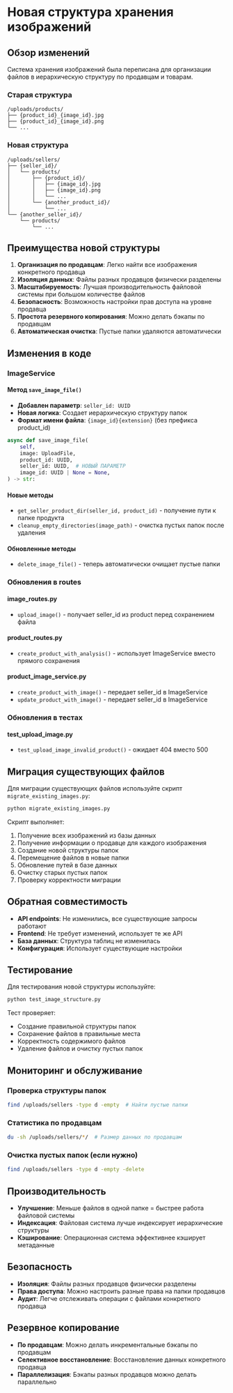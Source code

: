 # Новая структура хранения изображений

## Обзор изменений

Система хранения изображений была переписана для организации файлов в иерархическую структуру по продавцам и товарам.

### Старая структура
```
/uploads/products/
├── {product_id}_{image_id}.jpg
├── {product_id}_{image_id}.png
└── ...
```

### Новая структура
```
/uploads/sellers/
├── {seller_id}/
│   └── products/
│       ├── {product_id}/
│       │   ├── {image_id}.jpg
│       │   ├── {image_id}.png
│       │   └── ...
│       └── {another_product_id}/
│           └── ...
└── {another_seller_id}/
    └── products/
        └── ...
```

## Преимущества новой структуры

1. **Организация по продавцам**: Легко найти все изображения конкретного продавца
2. **Изоляция данных**: Файлы разных продавцов физически разделены
3. **Масштабируемость**: Лучшая производительность файловой системы при большом количестве файлов
4. **Безопасность**: Возможность настройки прав доступа на уровне продавца
5. **Простота резервного копирования**: Можно делать бэкапы по продавцам
6. **Автоматическая очистка**: Пустые папки удаляются автоматически

## Изменения в коде

### ImageService

#### Метод `save_image_file()`
- **Добавлен параметр**: `seller_id: UUID`
- **Новая логика**: Создает иерархическую структуру папок
- **Формат имени файла**: `{image_id}{extension}` (без префикса product_id)

```python
async def save_image_file(
    self,
    image: UploadFile,
    product_id: UUID,
    seller_id: UUID,  # НОВЫЙ ПАРАМЕТР
    image_id: UUID | None = None,
) -> str:
```

#### Новые методы
- `get_seller_product_dir(seller_id, product_id)` - получение пути к папке продукта
- `cleanup_empty_directories(image_path)` - очистка пустых папок после удаления

#### Обновленные методы
- `delete_image_file()` - теперь автоматически очищает пустые папки

### Обновления в routes

#### image_routes.py
- `upload_image()` - получает seller_id из product перед сохранением файла

#### product_routes.py  
- `create_product_with_analysis()` - использует ImageService вместо прямого сохранения

#### product_image_service.py
- `create_product_with_image()` - передает seller_id в ImageService
- `update_product_with_image()` - передает seller_id в ImageService

### Обновления в тестах

#### test_upload_image.py
- `test_upload_image_invalid_product()` - ожидает 404 вместо 500

## Миграция существующих файлов

Для миграции существующих файлов используйте скрипт `migrate_existing_images.py`:

```bash
python migrate_existing_images.py
```

Скрипт выполняет:
1. Получение всех изображений из базы данных
2. Получение информации о продавце для каждого изображения
3. Создание новой структуры папок
4. Перемещение файлов в новые папки
5. Обновление путей в базе данных
6. Очистку старых пустых папок
7. Проверку корректности миграции

## Обратная совместимость

- **API endpoints**: Не изменились, все существующие запросы работают
- **Frontend**: Не требует изменений, использует те же API
- **База данных**: Структура таблиц не изменилась
- **Конфигурация**: Использует существующие настройки

## Тестирование

Для тестирования новой структуры используйте:

```bash
python test_image_structure.py
```

Тест проверяет:
- Создание правильной структуры папок
- Сохранение файлов в правильные места
- Корректность содержимого файлов
- Удаление файлов и очистку пустых папок

## Мониторинг и обслуживание

### Проверка структуры папок
```bash
find /uploads/sellers -type d -empty  # Найти пустые папки
```

### Статистика по продавцам
```bash
du -sh /uploads/sellers/*/  # Размер данных по продавцам
```

### Очистка пустых папок (если нужно)
```bash
find /uploads/sellers -type d -empty -delete
```

## Производительность

- **Улучшение**: Меньше файлов в одной папке = быстрее работа файловой системы
- **Индексация**: Файловая система лучше индексирует иерархические структуры
- **Кэширование**: Операционная система эффективнее кэширует метаданные

## Безопасность

- **Изоляция**: Файлы разных продавцов физически разделены
- **Права доступа**: Можно настроить разные права на папки продавцов
- **Аудит**: Легче отслеживать операции с файлами конкретного продавца

## Резервное копирование

- **По продавцам**: Можно делать инкрементальные бэкапы по продавцам
- **Селективное восстановление**: Восстановление данных конкретного продавца
- **Параллелизация**: Бэкапы разных продавцов можно делать параллельно
